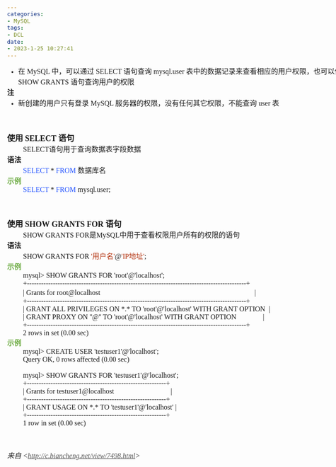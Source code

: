 ```yaml
---
categories:
- MySQL
tags:
- DCL
date:
- 2023-1-25 10:27:41
---
```


<head>
<meta http-equiv=Content-Type content="text/html; charset=utf-8">
<meta name=ProgId content=OneNote.File>
<meta name=Generator content="Microsoft OneNote 15">
</head>

<body lang=zh-CN style='font-family:Calibri;font-size:11.0pt'>
<!--StartFragment-->

<div style='direction:ltr;border-width:100%'>

<div style='direction:ltr;margin-top:0in;margin-left:0in;width:8.4972in'>

<div style='direction:ltr;margin-top:0in;margin-left:0in;width:8.4972in'>

<ul type=disc style='direction:ltr;unicode-bidi:embed;margin-top:0in;
 margin-bottom:0in'>
 <li style='margin-top:0;margin-bottom:0;vertical-align:middle'><span
     style='font-family:"Microsoft YaHei UI";font-size:12.0pt' lang=zh-CN>在</span><span
     style='font-family:"Comic Sans MS";font-size:12.0pt' lang=zh-CN> MySQL </span><span
     style='font-family:"Microsoft YaHei UI";font-size:12.0pt' lang=zh-CN>中，可以通过</span><span
     style='font-family:"Microsoft YaHei UI";font-size:12.0pt' lang=en-US> </span><span
     style='font-family:"Comic Sans MS";font-size:12.0pt' lang=en-US>SELECT </span><span
     style='font-family:"Microsoft YaHei UI";font-size:12.0pt' lang=zh-CN>语句查询</span><span
     style='font-family:"Comic Sans MS";font-size:12.0pt' lang=zh-CN>
     mysql.user </span><span style='font-family:"Microsoft YaHei UI";
     font-size:12.0pt' lang=zh-CN>表中的数据记录来查看相应的用户权限，也可以使用</span><span
     style='font-family:"Comic Sans MS";font-size:12.0pt' lang=zh-CN> SHOW
     GRANTS </span><span style='font-family:"Microsoft YaHei UI";font-size:
     12.0pt' lang=zh-CN>语句查询用户的权限</span></li>
</ul>

<p style='margin:0in;font-family:"Microsoft YaHei UI";font-size:12.0pt'><span
style='font-weight:bold'>注</span></p>

<ul type=disc style='direction:ltr;unicode-bidi:embed;margin-top:0in;
 margin-bottom:0in'>
 <li style='margin-top:0;margin-bottom:0;vertical-align:middle'><span
     style='font-family:"Microsoft YaHei UI";font-size:12.0pt'>新创建的用户只有登录</span><span
     style='font-family:"Comic Sans MS";font-size:12.0pt'> MySQL </span><span
     style='font-family:"Microsoft YaHei UI";font-size:12.0pt'>服务器的权限，没有任何其它权限，不能查询</span><span
     style='font-family:"Comic Sans MS";font-size:12.0pt'> user </span><span
     style='font-family:"Microsoft YaHei UI";font-size:12.0pt'>表</span></li>
</ul>

<p style='margin:0in;font-family:"Comic Sans MS";font-size:12.0pt'>&nbsp;</p>

<p style='margin:0in;font-family:"Comic Sans MS";font-size:12.0pt'>&nbsp;</p>

<p style='margin:0in;font-family:"Comic Sans MS";font-size:12.0pt'>&nbsp;</p>

<p style='margin:0in;font-size:13.5pt'><span style='font-weight:bold;
font-family:"Microsoft YaHei UI"' lang=zh-CN>使用</span><span style='font-weight:
bold;font-family:"Microsoft YaHei UI"' lang=en-US> </span><span
style='font-weight:bold;font-family:"Comic Sans MS"' lang=en-US>SELECT </span><span
style='font-weight:bold;font-family:"Microsoft YaHei UI"' lang=zh-CN>语句</span></p>

<p style='margin:0in;margin-left:.375in;font-size:12.0pt'><span
style='font-family:"Comic Sans MS"' lang=en-US>SELECT</span><span
style='font-family:"Microsoft YaHei UI"' lang=zh-CN>语句用于查询数据表字段数据</span></p>

<p style='margin:0in;font-family:"Microsoft YaHei UI";font-size:12.0pt'><span
style='font-weight:bold'>语法</span></p>

<p style='margin:0in;margin-left:.375in;font-size:12.0pt'><span
style='font-family:"Comic Sans MS";color:#2151FF' lang=zh-CN>SELECT</span><span
style='font-family:"Comic Sans MS"' lang=zh-CN> * </span><span
style='font-family:"Comic Sans MS";color:#2151FF' lang=zh-CN>FROM</span><span
style='font-family:"Comic Sans MS"' lang=en-US> </span><span style='font-family:
"Microsoft YaHei UI"' lang=zh-CN>数据库名</span></p>

<p style='margin:0in;font-family:"Microsoft YaHei UI";font-size:12.0pt;
color:#70AD47'><span style='font-weight:bold'>示例</span></p>

<p style='margin:0in;margin-left:.375in;font-family:"Comic Sans MS";font-size:
12.0pt'><span style='color:#2151FF'>SELECT</span> * <span style='color:#2151FF'>FROM</span>
mysql.user;</p>

<p style='margin:0in;font-family:"Comic Sans MS";font-size:12.0pt'>&nbsp;</p>

<p style='margin:0in;font-family:"Comic Sans MS";font-size:12.0pt'>&nbsp;</p>

<p style='margin:0in;font-family:"Comic Sans MS";font-size:12.0pt'>&nbsp;</p>

<p style='margin:0in;font-size:13.5pt'><span style='font-weight:bold;
font-family:"Microsoft YaHei UI"' lang=zh-CN>使用</span><span style='font-weight:
bold;font-family:"Comic Sans MS"' lang=en-US> </span><span style='font-weight:
bold;font-family:"Comic Sans MS"' lang=zh-CN>SHOW GRANTS </span><span
style='font-weight:bold;font-family:"Comic Sans MS"' lang=en-US>FOR </span><span
style='font-weight:bold;font-family:"Microsoft YaHei UI"' lang=zh-CN>语句</span></p>

<p style='margin:0in;margin-left:.375in;font-size:12.0pt'><span
style='font-family:"Comic Sans MS"' lang=zh-CN>SHOW GRANTS FOR</span><span
style='font-family:"Microsoft YaHei UI"' lang=zh-CN>是</span><span
style='font-family:"Comic Sans MS"' lang=en-US>MySQL</span><span
style='font-family:"Microsoft YaHei UI"' lang=zh-CN>中用于查看权限用户所有的权限的语句</span></p>

<p style='margin:0in;font-family:"Microsoft YaHei UI";font-size:12.0pt'><span
style='font-weight:bold'>语法</span></p>

<p style='margin:0in;margin-left:.375in;font-size:12.0pt'><span
style='font-family:"Comic Sans MS"' lang=zh-CN>SHOW GRANTS FOR </span><span
style='font-family:"Comic Sans MS";color:#B43512' lang=zh-CN>'</span><span
style='font-family:"Microsoft YaHei UI";color:#B43512' lang=zh-CN>用户名</span><span
style='font-family:"Comic Sans MS";color:#B43512' lang=zh-CN>'</span><span
style='font-family:"Comic Sans MS"' lang=zh-CN>@</span><span style='font-family:
"Comic Sans MS";color:#B43512' lang=zh-CN>'</span><span style='font-family:
"Comic Sans MS";color:#B43512' lang=en-US>IP</span><span style='font-family:
"Microsoft YaHei UI";color:#B43512' lang=zh-CN>地址</span><span style='font-family:
"Comic Sans MS";color:#B43512' lang=zh-CN>'</span><span style='font-family:
"Comic Sans MS"' lang=zh-CN>;</span></p>

<p style='margin:0in;font-family:"Microsoft YaHei UI";font-size:12.0pt;
color:#70AD47'><span style='font-weight:bold'>示例</span></p>

<p style='margin:0in;margin-left:.375in;font-family:"Comic Sans MS";font-size:
12.0pt'>mysql&gt; SHOW GRANTS FOR 'root'@'localhost';</p>

<p style='margin:0in;margin-left:.375in;font-family:"Comic Sans MS";font-size:
12.0pt'>+---------------------------------------------------------------------------------------------+</p>

<p style='margin:0in;margin-left:.375in;font-family:"Comic Sans MS"'><span
style='font-size:12.0pt' lang=zh-CN>| Grants for root@localhost<span
style='mso-spacerun:yes'>                                          </span></span><span
style='font-size:12.0pt' lang=en-US><span
style='mso-spacerun:yes'>                                            </span></span><span
style='font-size:14.0pt' lang=zh-CN><span style='mso-spacerun:yes'> </span></span><span
style='font-size:12.0pt' lang=zh-CN>|</span></p>

<p style='margin:0in;margin-left:.375in;font-family:"Comic Sans MS";font-size:
12.0pt'>+---------------------------------------------------------------------------------------------+</p>

<p style='margin:0in;margin-left:.375in;font-family:"Comic Sans MS";font-size:
12.0pt'><span lang=zh-CN>| GRANT ALL PRIVILEGES ON *.* TO 'root'@'localhost'
WITH GRANT OPTION </span><span lang=en-US><span
style='mso-spacerun:yes'> </span></span><span lang=zh-CN>|</span></p>

<p style='margin:0in;margin-left:.375in;font-family:"Comic Sans MS";font-size:
12.0pt'><span lang=zh-CN>| GRANT PROXY ON ''@'' TO 'root'@'localhost' WITH
GRANT OPTION<span style='mso-spacerun:yes'>        </span></span><span
lang=en-US><span style='mso-spacerun:yes'>       </span></span><span
lang=zh-CN>|</span></p>

<p style='margin:0in;margin-left:.375in;font-family:"Comic Sans MS";font-size:
12.0pt'>+---------------------------------------------------------------------------------------------+</p>

<p style='margin:0in;margin-left:.375in;font-family:"Comic Sans MS";font-size:
12.0pt'>2 rows in set (0.00 sec)</p>

<p style='margin:0in;font-family:"Microsoft YaHei UI";font-size:12.0pt;
color:#70AD47'><span style='font-weight:bold'>示例</span></p>

<p style='margin:0in;margin-left:.375in;font-family:"Comic Sans MS";font-size:
12.0pt'>mysql&gt; CREATE USER 'testuser1'@'localhost';</p>

<p style='margin:0in;margin-left:.375in;font-family:"Comic Sans MS";font-size:
12.0pt'>Query OK, 0 rows affected (0.00 sec)</p>

<p style='margin:0in;margin-left:.375in;font-family:"Comic Sans MS";font-size:
12.0pt'>&nbsp;</p>

<p style='margin:0in;margin-left:.375in;font-family:"Comic Sans MS";font-size:
12.0pt'>mysql&gt; SHOW GRANTS FOR 'testuser1'@'localhost';</p>

<p style='margin:0in;margin-left:.375in;font-family:"Comic Sans MS";font-size:
12.0pt'>+-----------------------------------------------------------+</p>

<p style='margin:0in;margin-left:.375in;font-family:"Comic Sans MS";font-size:
12.0pt'>| Grants for testuser1@localhost<span
style='mso-spacerun:yes'>                                </span>|</p>

<p style='margin:0in;margin-left:.375in;font-family:"Comic Sans MS";font-size:
12.0pt'>+-----------------------------------------------------------+</p>

<p style='margin:0in;margin-left:.375in;font-family:"Comic Sans MS";font-size:
12.0pt'>| GRANT USAGE ON *.* TO 'testuser1'@'localhost' |</p>

<p style='margin:0in;margin-left:.375in;font-family:"Comic Sans MS";font-size:
12.0pt'>+-----------------------------------------------------------+</p>

<p style='margin:0in;margin-left:.375in;font-family:"Comic Sans MS";font-size:
12.0pt'>1 row in set (0.00 sec)</p>

<p style='margin:0in;margin-left:.375in;font-family:"Comic Sans MS";font-size:
12.0pt'>&nbsp;</p>

<p style='margin:0in;font-family:"Comic Sans MS";font-size:12.0pt'>&nbsp;</p>

<p><cite style='margin:0in;font-size:12.0pt'><span style='font-family:"Microsoft YaHei UI"'>来自</span><span
style='font-family:"Comic Sans MS"'> &lt;</span><a
href="http://c.biancheng.net/view/7498.html"><span style='font-family:"Comic Sans MS";
color:#595959'>http://c.biancheng.net/view/7498.html</span></a><span
style='font-family:"Comic Sans MS"'>&gt; </span></cite></p>

<p style='margin:0in;font-family:"Comic Sans MS";font-size:12.0pt'>&nbsp;</p>

<p style='margin:0in;font-family:"Comic Sans MS";font-size:12.0pt'>&nbsp;</p>

</div>

</div>

</div>

